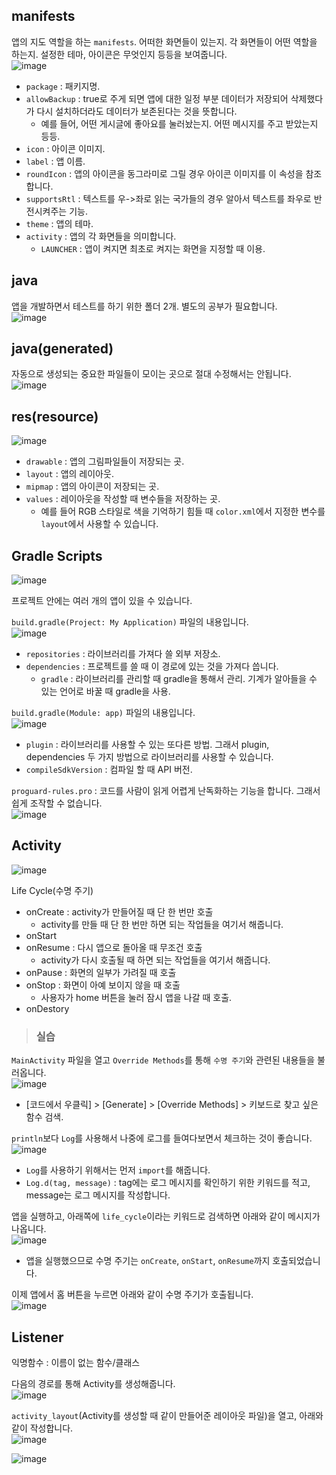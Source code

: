 ## manifests

앱의 지도 역할을 하는 `manifests`. 어떠한 화면들이 있는지. 각 화면들이 어떤 역할을 하는지. 설정한 테마, 아이콘은 무엇인지 등등을 보여줍니다.   
![image](https://user-images.githubusercontent.com/43658658/146668011-2443d6e8-4427-4212-b824-15bb192982f7.png)   

* `package` : 패키지명.
* `allowBackup` : true로 주게 되면 앱에 대한 일정 부분 데이터가 저장되어 삭제했다가 다시 설치하더라도 데이터가 보존된다는 것을 뜻합니다.
  - 예를 들어, 어떤 게시글에 좋아요를 눌러놨는지. 어떤 메시지를 주고 받았는지 등등. 
* `icon` : 아이콘 이미지.
* `label` : 앱 이름.
* `roundIcon` : 앱의 아이콘을 동그라미로 그릴 경우 아이콘 이미지를 이 속성을 참조합니다.
* `supportsRtl` : 텍스트를 우->좌로 읽는 국가들의 경우 알아서 텍스트를 좌우로 반전시켜주는 기능.
* `theme` : 앱의 테마.
* `activity` : 앱의 각 화면들을 의미합니다.
  - `LAUNCHER` : 앱이 켜지면 최초로 켜지는 화면을 지정할 때 이용. 

## java

앱을 개발하면서 테스트를 하기 위한 폴더 2개. 별도의 공부가 필요합니다.   
![image](https://user-images.githubusercontent.com/43658658/146668139-f5c6bdd2-d6e1-4e5c-a75f-9f08f50e564c.png)   

## java(generated)

자동으로 생성되는 중요한 파일들이 모이는 곳으로 절대 수정해서는 안됩니다.   
![image](https://user-images.githubusercontent.com/43658658/146668156-73f8e24a-13d0-4de0-b7eb-87573b7444b8.png)

## res(resource)

![image](https://user-images.githubusercontent.com/43658658/146668206-df91251c-8120-48fd-bafe-015dbd306057.png)   
* `drawable` : 앱의 그림파일들이 저장되는 곳.
* `layout` : 앱의 레이아웃.
* `mipmap` : 앱의 아이콘이 저장되는 곳.
* `values` : 레이아웃을 작성할 때 변수들을 저장하는 곳.
  - 예를 들어 RGB 스타일로 색을 기억하기 힘들 때 `color.xml`에서 지정한 변수를 `layout`에서 사용할 수 있습니다.

## Gradle Scripts

![image](https://user-images.githubusercontent.com/43658658/146668313-e7c1cbd3-4e3e-4329-aa0d-0f7d69cd6e9d.png)   

프로젝트 안에는 여러 개의 앱이 있을 수 있습니다.

`build.gradle(Project: My Application)` 파일의 내용입니다.   
![image](https://user-images.githubusercontent.com/43658658/146668367-4a710fe6-18ff-4b3f-a92c-b0103f53ff70.png)   
* `repositories` : 라이브러리를 가져다 쓸 외부 저장소.
* `dependencies` : 프로젝트를 쓸 때 이 경로에 있는 것을 가져다 씁니다.
  - `gradle` : 라이브러리를 관리할 때 gradle을 통해서 관리. 기계가 알아들을 수 있는 언어로 바꿀 때 gradle을 사용.

`build.gradle(Module: app)` 파일의 내용입니다.   
![image](https://user-images.githubusercontent.com/43658658/146668420-cdd274bb-138c-4c90-bdd0-a4b14fc7168e.png)   
* `plugin` : 라이브러리를 사용할 수 있는 또다른 방법. 그래서 plugin, dependencies 두 가지 방법으로 라이브러리를 사용할 수 있습니다.
* `compileSdkVersion` : 컴파일 할 때 API 버전.

`proguard-rules.pro` : 코드를 사람이 읽게 어렵게 난독화하는 기능을 합니다. 그래서 쉽게 조작할 수 없습니다.   
![image](https://user-images.githubusercontent.com/43658658/146668535-6d9070fc-544e-4fcd-be1f-82d9e619df17.png)

## Activity

![image](https://user-images.githubusercontent.com/43658658/146669345-64a3f487-1d40-4907-aa48-dfab203f26c5.png)

Life Cycle(수명 주기)
* onCreate : activity가 만들어질 때 단 한 번만 호출
  - activity를 만들 때 단 한 번만 하면 되는 작업들을 여기서 해줍니다. 
* onStart
* onResume : 다시 앱으로 돌아올 때 무조건 호출
  - activity가 다시 호출될 때 하면 되는 작업들을 여기서 해줍니다. 
* onPause : 화면의 일부가 가려질 때 호출
* onStop : 화면이 아예 보이지 않을 때 호출
  - 사용자가 home 버튼을 눌러 잠시 앱을 나갈 때 호출. 
* onDestory

> <h3>실습</h3>

`MainActivity` 파일을 열고 `Override Methods`를 통해 `수명 주기`와 관련된 내용들을 불러옵니다.   
![image](https://user-images.githubusercontent.com/43658658/146669099-53e1cd7f-fb43-48cb-bc44-13455cf62bc3.png)   
* [코드에서 우클릭] > [Generate] > [Override Methods] > 키보드로 찾고 싶은 함수 검색.

`println`보다 `Log`를 사용해서 나중에 로그를 들여다보면서 체크하는 것이 좋습니다.   
![image](https://user-images.githubusercontent.com/43658658/146669208-9b4f67a0-c9cd-456d-a393-030275344edc.png)   
* `Log`를 사용하기 위해서는 먼저 `import`를 해줍니다.
* `Log.d(tag, message)` : tag에는 로그 메시지를 확인하기 위한 키워드를 적고, message는 로그 메시지를 작성합니다.

앱을 실행하고, 아래쪽에 `life_cycle`이라는 키워드로 검색하면 아래와 같이 메시지가 나옵니다.   
![image](https://user-images.githubusercontent.com/43658658/146669303-0deaf8f7-231b-47d4-83bb-04ab55434cbd.png)   
* 앱을 실행했으므로 수명 주기는 `onCreate`, `onStart`, `onResume`까지 호출되었습니다.

이제 앱에서 홈 버튼을 누르면 아래와 같이 수명 주기가 호출됩니다.   
![image](https://user-images.githubusercontent.com/43658658/146669329-421cb404-e6c9-4331-b89a-7fd2b2e7dfa0.png)

## Listener

익명함수 : 이름이 없는 함수/클래스

다음의 경로를 통해 Activity를 생성해줍니다.   
![image](https://user-images.githubusercontent.com/43658658/146669462-92d897a4-f070-436f-b7e6-7fa920e890c6.png)

`activity_layout`(Activity를 생성할 때 같이 만들어준 레이아웃 파일)을 열고, 아래와 같이 작성합니다.   
![image](https://user-images.githubusercontent.com/43658658/146669541-08e96be1-03a8-45bb-8943-96847b98ad0c.png)


![image](https://user-images.githubusercontent.com/43658658/146670009-06a17803-2773-4c14-bff1-e8fea78ab723.png)   






